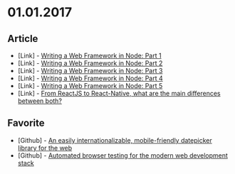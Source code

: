 # 01.01.2017

## Article

- \[Link\] - [Writing a Web Framework in Node: Part 1](https://medium.com/@nicolasparada/writing-a-web-framework-in-node-part-1-4bbbcaf18115#.fdp9nyyfv)
- \[Link\] - [Writing a Web Framework in Node: Part 2](https://medium.com/@nicolasparada/writing-a-web-framework-in-node-part-2-a686d09b8b84#.7xmbhbv4p)
- \[Link\] - [Writing a Web Framework in Node: Part 3](https://medium.com/@nicolasparada/writing-a-web-framework-in-node-part-3-a25525a589ec#.su0hv40bh)
- \[Link\] - [Writing a Web Framework in Node: Part 4](https://medium.com/@nicolasparada/writing-a-web-framework-in-node-part-4-c4424b2ac947#.rbwx12k1m)
- \[Link\] - [Writing a Web Framework in Node: Part 5](https://medium.com/@nicolasparada/writing-a-web-framework-in-node-part-5-ae80df0ef755#.dt2bgp1iu)
- \[Link\] - [From ReactJS to React-Native, what are the main differences between both?](https://medium.com/@alexmngn/from-reactjs-to-react-native-what-are-the-main-differences-between-both-d6e8e88ebf24#.huk13ilvb)


## Favorite

- \[Github\] - [An easily internationalizable, mobile-friendly datepicker library for the web](https://github.com/airbnb/react-dates)
- \[Github\] - [Automated browser testing for the modern web development stack](https://github.com/DevExpress/testcafe)
